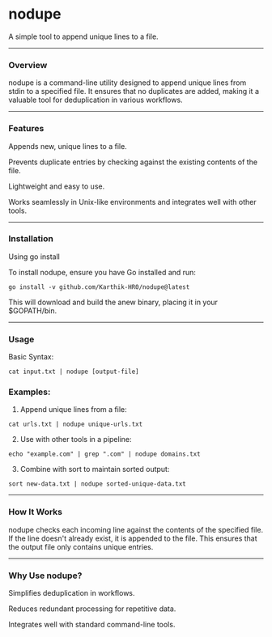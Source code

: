 # nodupe


A simple tool to append unique lines to a file.


---

### Overview

nodupe is a command-line utility designed to append unique lines from stdin to a specified file. It ensures that no duplicates are added, making it a valuable tool for deduplication in various workflows.


---

### Features

Appends new, unique lines to a file.

Prevents duplicate entries by checking against the existing contents of the file.

Lightweight and easy to use.

Works seamlessly in Unix-like environments and integrates well with other tools.



---

### Installation

Using go install

To install nodupe, ensure you have Go installed and run:

```
go install -v github.com/Karthik-HR0/nodupe@latest
```

This will download and build the anew binary, placing it in your $GOPATH/bin.


---

### Usage

Basic Syntax:

```cat input.txt | nodupe [output-file] ```

### Examples:

1. Append unique lines from a file:

```cat urls.txt | nodupe unique-urls.txt```


2. Use with other tools in a pipeline:

```echo "example.com" | grep ".com" | nodupe domains.txt```


3. Combine with sort to maintain sorted output:

```sort new-data.txt | nodupe sorted-unique-data.txt```




---

### How It Works

nodupe checks each incoming line against the contents of the specified file. If the line doesn't already exist, it is appended to the file. This ensures that the output file only contains unique entries.


---

### Why Use nodupe?

Simplifies deduplication in workflows.

Reduces redundant processing for repetitive data.

Integrates well with standard command-line tools.




